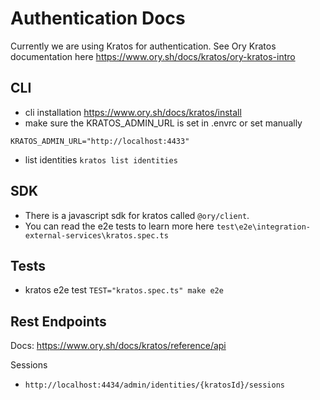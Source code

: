 Authentication Docs
===================

Currently we are using Kratos for authentication. See Ory Kratos documentation here https://www.ory.sh/docs/kratos/ory-kratos-intro

CLI
----
- cli installation https://www.ory.sh/docs/kratos/install
- make sure the KRATOS_ADMIN_URL is set in .envrc or set manually
```
KRATOS_ADMIN_URL="http://localhost:4433"
```
- list identities `kratos list identities`

SDK
---
- There is a javascript sdk for kratos called `@ory/client`.
- You can read the e2e tests to learn more here `test\e2e\integration-external-services\kratos.spec.ts`

Tests
----
- kratos e2e test `TEST="kratos.spec.ts" make e2e`


Rest Endpoints
----------
Docs: https://www.ory.sh/docs/kratos/reference/api

Sessions
- `http://localhost:4434/admin/identities/{kratosId}/sessions`
